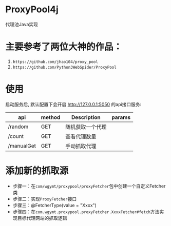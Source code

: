 # ProxyPool4j
代理池Java实现

# 主要参考了两位大神的作品：
1. `https://github.com/jhao104/proxy_pool`
2. `https://github.com/Python3WebSpider/ProxyPool`

# 使用
启动服务后, 默认配置下会开启 http://127.0.0.1:5050 的api接口服务:

| api | method | Description | params|
| ----| ---- | ---- | ----|
| /random | GET | 随机获取一个代理|   
| /count | GET | 查看代理数量 |
| /manualGet | GET | 手动抓取代理 | 

# 添加新的抓取源
- 步骤一：在`com/wgymt/proxypool/proxyFetcher`包中创建一个自定义Fetcher类 
- 步骤二：实现`ProxyFetcher`接口
- 步骤三：@FetcherType(value = "Xxxx")
- 步骤四：在`com.wgymt.proxypool.proxyFetcher.XxxxFetcher#fetch`方法实现目标代理网站的抓取逻辑
